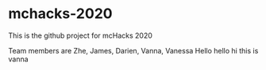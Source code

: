 # mchacks-2020
This is the github project for mcHacks 2020

Team members are Zhe, James, Darien, Vanna, Vanessa
Hello hello hi 
this is vanna